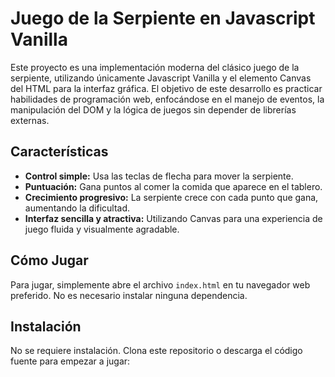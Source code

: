 # Juego de la Serpiente en Javascript Vanilla

Este proyecto es una implementación moderna del clásico juego de la serpiente, utilizando únicamente Javascript Vanilla y el elemento Canvas del HTML para la interfaz gráfica. El objetivo de este desarrollo es practicar habilidades de programación web, enfocándose en el manejo de eventos, la manipulación del DOM y la lógica de juegos sin depender de librerías externas.

## Características

- **Control simple:** Usa las teclas de flecha para mover la serpiente.
- **Puntuación:** Gana puntos al comer la comida que aparece en el tablero.
- **Crecimiento progresivo:** La serpiente crece con cada punto que gana, aumentando la dificultad.
- **Interfaz sencilla y atractiva:** Utilizando Canvas para una experiencia de juego fluida y visualmente agradable.

## Cómo Jugar

Para jugar, simplemente abre el archivo `index.html` en tu navegador web preferido. No es necesario instalar ninguna dependencia.

## Instalación

No se requiere instalación. Clona este repositorio o descarga el código fuente para empezar a jugar:


